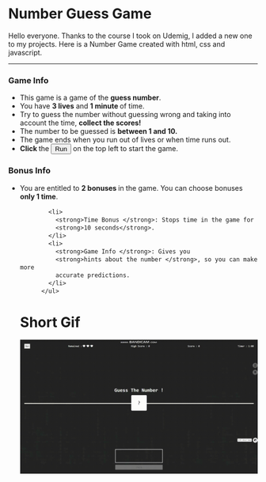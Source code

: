 # Number Guess Game

Hello everyone. Thanks to the course I took on Udemig, I added a new one to my projects. Here is a Number Game created with html, css and javascript.

---

 <h3>Game Info</h3>
          <ul class="game-info-content">
            <li>This game is a game of the <strong> guess number</strong>.</li>
            <li>
              You have <strong>3 lives</strong> and <strong>1 minute </strong>of
              time.
            </li>
            <li>
              Try to guess the number without guessing wrong and taking into
              account the time, <strong> collect the scores!</strong>
            </li>
            <li>
              The number to be guessed is <strong>between 1 and 10. </strong>
            </li>
            <li>
              The game ends when you run out of lives or when time runs out.
            </li>
            <li>
              <strong> Click </strong> the
              <button>Run</button>
              on the top left to start the game.
            </li>
          </ul>
           <h3>Bonus Info</h3>
          <ul class="game-bonus-content">
            <li>
              You are entitled to <strong>2 bonuses </strong> in the game. You
              can choose bonuses <strong> only 1 time</strong>.
            </li>

            <li>
              <strong>Time Bonus </strong>: Stops time in the game for
              <strong>10 seconds</strong>.
            </li>
            <li>
              <strong>Game Info </strong>: Gives you
              <strong>hints about the number </strong>, so you can make more
              accurate predictions.
            </li>
          </ul>

# Short Gif

![](Number.gif)
